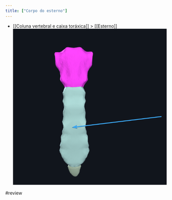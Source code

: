 ```yaml
---
title: ["Corpo do esterno"]
---
```

+ [[Coluna vertebral e caixa toráxica]] > [[Esterno]] 
![Pasted image 20210420153042.png](Pasted%20image%2020210420153042.png)


#review 